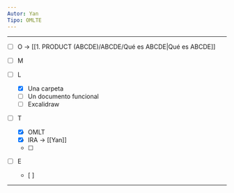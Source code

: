 ```yaml
---
Autor: Yan
Tipo: OMLTE
---
```


- - -

- [ ] O -> [[1. PRODUCT (ABCDE)/ABCDE/Qué es ABCDE|Qué es ABCDE]]

- [ ] M

- [ ] L
	- [x] Una carpeta
	- [ ] Un documento funcional
	- [ ] Excalidraw

- [ ] T
	- [x] OMLT 
	- [x] IRA -> [[Yan]]
	- [ ] 

- [ ] E
	- [ ] 
- - -